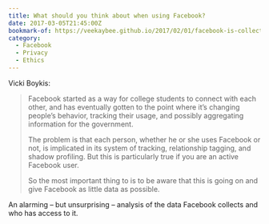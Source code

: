 ```yaml
---
title: What should you think about when using Facebook?
date: 2017-03-05T21:45:00Z
bookmark-of: https://veekaybee.github.io/2017/02/01/facebook-is-collecting-this/
category:
  - Facebook
  - Privacy
  - Ethics
---
```

Vicki Boykis:

> Facebook started as a way for college students to connect with each other, and has eventually gotten to the point where it’s changing people’s behavior, tracking their usage, and possibly aggregating information for the government.
>
> The problem is that each person, whether he or she uses Facebook or not, is implicated in its system of tracking, relationship tagging, and shadow profiling. But this is particularly true if you are an active Facebook user.
>
> So the most important thing to is to be aware that this is going on and give Facebook as little data as possible.

An alarming – but unsurprising – analysis of the data Facebook collects and who has access to it.
